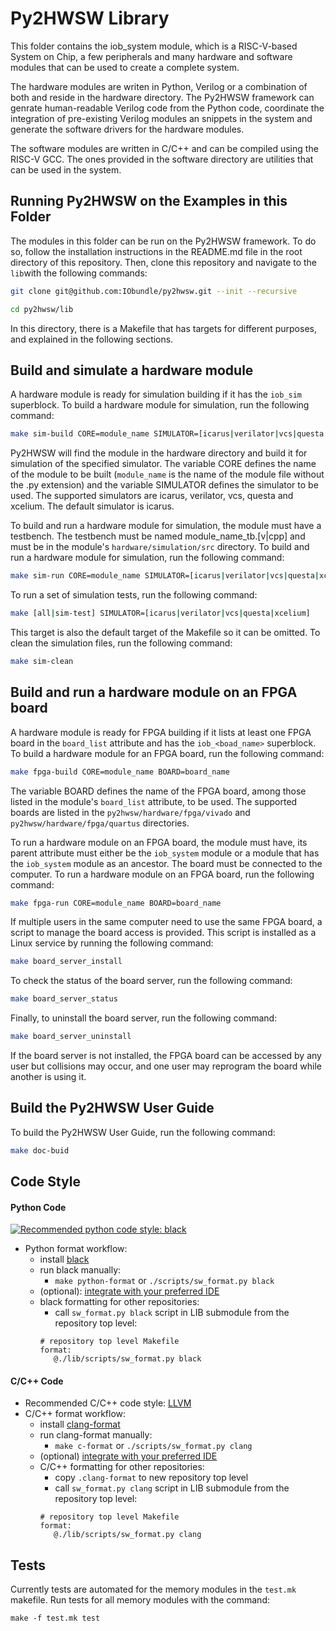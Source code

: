 <!--
SPDX-FileCopyrightText: 2024 IObundle

SPDX-License-Identifier: MIT
-->

# Py2HWSW Library

This folder contains the iob_system module, which is a RISC-V-based System on
Chip, a few peripherals and many hardware and software modules that can be used
to create a complete system.

The hardware modules are writen in Python, Verilog or a combination of both and
reside in the hardware directory. The Py2HWSW framework can genrate
human-readable Verilog code from the Python code, coordinate the integration of
pre-existing Verilog modules an snippets in the system and generate the software
drivers for the hardware modules. 

The software modules are written in C/C++ and can be compiled using the RISC-V
GCC. The ones provided in the software directory are utilities that can be used
in the system.


## Running Py2HWSW on the Examples in this Folder

The modules in this folder can be run on the Py2HWSW framework. To do so, follow
the installation instructions in the README.md file in the root directory of
this repository. Then, clone this repository and navigate to the `lib`with the
following commands:

```bash
git clone git@github.com:IObundle/py2hwsw.git --init --recursive

cd py2hwsw/lib
```

In this directory, there is a Makefile that has targets for different purposes,
and explained in the following sections.

## Build and simulate a hardware module

A hardware module is ready for simulation building if it has the `iob_sim` superblock.
To build a hardware module for simulation, run the following command:

```bash
make sim-build CORE=module_name SIMULATOR=[icarus|verilator|vcs|questa|xcelium]
```

Py2HWSW will find the module in the hardware directory and build it for
simulation of the specified simulator. The variable CORE defines the name of the
module to be built (`module_name` is the name of the module file without the .py
extension) and the variable SIMULATOR defines the simulator to be used.
The supported simulators are icarus, verilator, vcs, questa and
xcelium. The default simulator is icarus.

To build and run a hardware module for simulation, the module must have a
testbench. The testbench must be named module_name_tb.[v|cpp] and must be in the
module's `hardware/simulation/src` directory. To build and run a hardware module
for simulation, run the following command:

```bash
make sim-run CORE=module_name SIMULATOR=[icarus|verilator|vcs|questa|xcelium]
```

To run a set of simulation tests, run the following command:

```bash
make [all|sim-test] SIMULATOR=[icarus|verilator|vcs|questa|xcelium]
```

This target is also the default target of the Makefile so it can be omitted. To
clean the simulation files, run the following command:

```bash
make sim-clean
```

## Build and run a hardware module on an FPGA board

A hardware module is ready for FPGA building if it lists at least one FPGA board
in the `board_list` attribute and has the `iob_<boad_name>` superblock.
To build a hardware
module for an FPGA board, run the following command:

```bash
make fpga-build CORE=module_name BOARD=board_name
```

The variable BOARD defines the name of the FPGA board, among those listed in the
module's `board_list` attribute, to be used. The supported boards are listed in
the `py2hwsw/hardware/fpga/vivado` and `py2hwsw/hardware/fpga/quartus` directories.


To run a hardware module on an FPGA board, the module must have, its parent
attribute must either be the `iob_system` module or a module that has the
`iob_system` module as an ancestor. The board must be connected to the
computer. To run a hardware module on an FPGA board, run the following command:

```bash
make fpga-run CORE=module_name BOARD=board_name
```

If multiple users in the same computer need to use the same FPGA board, a script
to manage the board access is provided. This script is installed as a Linux
service by running the following command:

```bash
make board_server_install
```

To check the status of the board server, run the following command:

```bash
make board_server_status
```

Finally, to uninstall the board server, run the following command:

```bash
make board_server_uninstall
```

If the board server is not installed, the FPGA board can be accessed by any user
but collisions may occur, and one user may reprogram the board while another is
using it.


## Build the Py2HWSW User Guide

To build the Py2HWSW User Guide, run the following command:

```bash
make doc-buid
```

## Code Style
#### Python Code
[![Recommended python code style:
black](https://img.shields.io/badge/code%20style-black-000000.svg)](https://github.com/psf/black)
- Python format workflow:
    - install [black](https://black.readthedocs.io/en/stable/)
    - run black manually:
        - `make python-format` or `./scripts/sw_format.py black`
    - (optional): [integrate with your preferred
      IDE](https://black.readthedocs.io/en/stable/integrations/editors.html)
    - black formatting for other repositories:
        - call `sw_format.py black` script in LIB submodule from the repository
          top level:
        ```make
        # repository top level Makefile
        format:
           @./lib/scripts/sw_format.py black
        ```
#### C/C++ Code
- Recommended C/C++ code style: [LLVM](https://llvm.org/docs/CodingStandards.html)
- C/C++ format workflow:
    - install [clang-format](https://black.readthedocs.io/en/stable/)
    - run clang-format manually:
        - `make c-format` or `./scripts/sw_format.py clang`
    - (optional) [integrate with your preferred
      IDE](https://clang.llvm.org/docs/ClangFormat.html#vim-integration)
    - C/C++ formatting for other repositories:
        - copy `.clang-format` to new repository top level
        - call `sw_format.py clang` script in LIB submodule from the repository
          top level:
        ```make
        # repository top level Makefile
        format:
           @./lib/scripts/sw_format.py clang
        ```

## Tests
Currently tests are automated for the memory modules in the `test.mk` makefile.
Run tests for all memory modules with the command: 
```
make -f test.mk test
```



